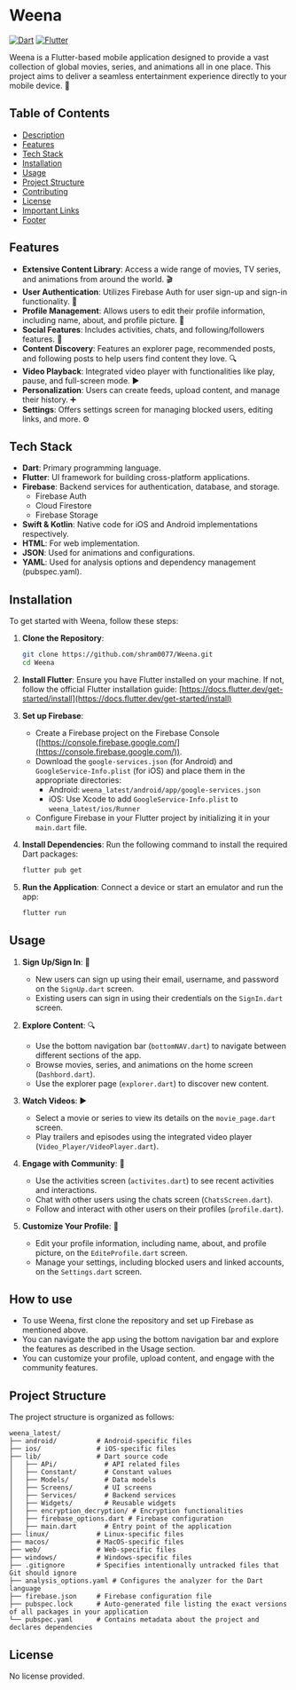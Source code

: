 # Weena

<!-- Badges -->
[![Dart](https://img.shields.io/badge/Dart-2.19-blue.svg?style=flat-square)]()
[![Flutter](https://img.shields.io/badge/Flutter-3.0-blueviolet.svg?style=flat-square)]()

<!-- Description -->
Weena is a Flutter-based mobile application designed to provide a vast collection of global movies, series, and animations all in one place. This project aims to deliver a seamless entertainment experience directly to your mobile device. 📱

<!-- Table of Contents -->
## Table of Contents
- [Description](#description)
- [Features](#features)
- [Tech Stack](#tech-stack)
- [Installation](#installation)
- [Usage](#usage)
- [Project Structure](#project-structure)
- [Contributing](#contributing)
- [License](#license)
- [Important Links](#important-links)
- [Footer](#footer)

<!-- Features -->
## Features
- **Extensive Content Library**: Access a wide range of movies, TV series, and animations from around the world. 🎬
- **User Authentication**: Utilizes Firebase Auth for user sign-up and sign-in functionality. 🔑
- **Profile Management**: Allows users to edit their profile information, including name, about, and profile picture. 👤
- **Social Features**: Includes activities, chats, and following/followers features. 💬
- **Content Discovery**: Features an explorer page, recommended posts, and following posts to help users find content they love. 🔍
- **Video Playback**: Integrated video player with functionalities like play, pause, and full-screen mode. ▶️
- **Personalization**: Users can create feeds, upload content, and manage their history. ➕
- **Settings**: Offers settings screen for managing blocked users, editing links, and more. ⚙️

<!-- Tech Stack -->
## Tech Stack
- **Dart**: Primary programming language.
- **Flutter**: UI framework for building cross-platform applications.
- **Firebase**: Backend services for authentication, database, and storage.
  - Firebase Auth
  - Cloud Firestore
  - Firebase Storage
- **Swift & Kotlin**: Native code for iOS and Android implementations respectively.
- **HTML**: For web implementation.
- **JSON**: Used for animations and configurations.
- **YAML**: Used for analysis options and dependency management (pubspec.yaml).

<!-- Installation -->
## Installation

To get started with Weena, follow these steps:

1. **Clone the Repository**: 
   ```bash
   git clone https://github.com/shram0077/Weena.git
   cd Weena
   ```

2. **Install Flutter**: 
   Ensure you have Flutter installed on your machine. If not, follow the official Flutter installation guide: [https://docs.flutter.dev/get-started/install](https://docs.flutter.dev/get-started/install)

3. **Set up Firebase**: 
   - Create a Firebase project on the Firebase Console ([https://console.firebase.google.com/](https://console.firebase.google.com/)).
   - Download the `google-services.json` (for Android) and `GoogleService-Info.plist` (for iOS) and place them in the appropriate directories:
     - Android: `weena_latest/android/app/google-services.json`
     - iOS: Use Xcode to add `GoogleService-Info.plist` to `weena_latest/ios/Runner`
   - Configure Firebase in your Flutter project by initializing it in your `main.dart` file.

4. **Install Dependencies**: 
   Run the following command to install the required Dart packages:
   ```bash
   flutter pub get
   ```

5. **Run the Application**: 
   Connect a device or start an emulator and run the app:
   ```bash
   flutter run
   ```

<!-- Usage -->
## Usage

1. **Sign Up/Sign In**: 🔑
   - New users can sign up using their email, username, and password on the `SignUp.dart` screen.
   - Existing users can sign in using their credentials on the `SignIn.dart` screen.

2. **Explore Content**: 🔍
   - Use the bottom navigation bar (`bottomNAV.dart`) to navigate between different sections of the app.
   - Browse movies, series, and animations on the home screen (`Dashbord.dart`).
   - Use the explorer page (`explorer.dart`) to discover new content.

3. **Watch Videos**: ▶️
   - Select a movie or series to view its details on the `movie_page.dart` screen.
   - Play trailers and episodes using the integrated video player (`Video_Player/VideoPlayer.dart`).

4. **Engage with Community**: 💬
   - Use the activities screen (`activites.dart`) to see recent activities and interactions.
   - Chat with other users using the chats screen (`ChatsScreen.dart`).
   - Follow and interact with other users on their profiles (`profile.dart`).

5. **Customize Your Profile**: 👤
   - Edit your profile information, including name, about, and profile picture, on the `EditeProfile.dart` screen.
   - Manage your settings, including blocked users and linked accounts, on the `Settings.dart` screen.

## How to use 

- To use Weena, first clone the repository and set up Firebase as mentioned above.
- You can navigate the app using the bottom navigation bar and explore the features as described in the Usage section. 
- You can customize your profile, upload content, and engage with the community features.

<!-- Project Structure -->
## Project Structure

The project structure is organized as follows:

```
weena_latest/
├── android/          # Android-specific files
├── ios/              # iOS-specific files
├── lib/              # Dart source code
│   ├── APi/            # API related files
│   ├── Constant/       # Constant values
│   ├── Models/         # Data models
│   ├── Screens/        # UI screens
│   ├── Services/       # Backend services
│   ├── Widgets/        # Reusable widgets
│   ├── encryption_decryption/ # Encryption functionalities
│   ├── firebase_options.dart # Firebase configuration
│   ├── main.dart       # Entry point of the application
├── linux/            # Linux-specific files
├── macos/            # MacOS-specific files
├── web/              # Web-specific files
├── windows/          # Windows-specific files
├── .gitignore        # Specifies intentionally untracked files that Git should ignore
├── analysis_options.yaml # Configures the analyzer for the Dart language
├── firebase.json     # Firebase configuration file
├── pubspec.lock      # Auto-generated file listing the exact versions of all packages in your application
└── pubspec.yaml      # Contains metadata about the project and declares dependencies
```



<!-- License -->
## License

No license provided.


